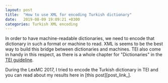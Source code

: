 ```yaml
---
layout: post
title:  "How to use XML for encoding Turkish dictionary"
date:   2019-08-09 19:09:21 +0300
categories: Turkish XML encoding
---
```

In order to have machine-readable dictionaries, we need to encode that dictionary in such a format or machine to read. XML is seems to be the best way to build this bridge between dictionaries and machines. TEI also come in handy in this respect, as there is a whole chapter for "Dictionaries" in the [TEI guideline][TEI_guideline].

During the LexMC 2017, I tried to encode the Turkish dictionary in TEI and you can read about my results here in [this post][post_link_].

[TEI_guideline]: https://tei-c.org/release/doc/tei-p5-doc/en/html/DI.html
[post-link]:   https://digilex.hypotheses.org/275#more-275